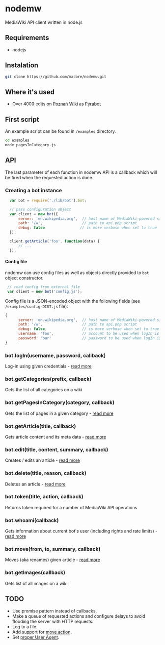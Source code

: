nodemw
======

MediaWiki API client written in node.js

## Requirements

* nodejs

## Instalation

``` bash
git clone https://github.com/macbre/nodemw.git
```

## Where it's used

* Over 4000 edits on [Poznań Wiki](http://poznan.wikia.com) as [Pyrabot](http://poznan.wikia.com/wiki/Specjalna:Wkład/Pyrabot)

## First script

An example script can be found in `/examples` directory.

``` bash
cd examples
node pagesInCategory.js
```

## API

The last parameter of each function in nodemw API is a callback which will be fired
when the requested action is done.

### Creating a bot instance

``` js
  var bot = require('./lib/bot').bot;

  // pass configuration object
  var client = new bot({
      server: 'en.wikipedia.org',  // host name of MediaWiki-powered site
      path: '/w',                  // path to api.php script
      debug: false                // is more verbose when set to true
  });

  client.getArticle('foo', function(data) {
      // ...
  });
```

#### Config file

nodemw can use config files as well as objects directly provided to ``bot`` object constructor.

``` js
 // read config from external file
 var client = new bot('config.js');
```

Config file is a JSON-encoded object with the following fields (see ``/examples/config-DIST.js`` file):

``` js
{
      server: 'en.wikipedia.org',  // host name of MediaWiki-powered site
      path: '/w',                  // path to api.php script
      debug: false,                // is more verbose when set to true
      username: 'foo',             // account to be used when logIn is called (optional)
      password: 'bar'              // password to be used when logIn is called (optional)
}
```

### bot.logIn(username, password, callback)

Log-in using given credentials - [read more](http://www.mediawiki.org/wiki/API:Login)

### bot.getCategories(prefix, callback)

Gets the list of all categories on a wiki

### bot.getPagesInCategory(category, callback)

Gets the list of pages in a given category - [read more](http://www.mediawiki.org/wiki/API:Properties#revisions_.2F_rv)

### bot.getArticle(title, callback)

Gets article content and its meta data - [read more](http://www.mediawiki.org/wiki/API:Properties#revisions_.2F_rv)

### bot.edit(title, content, summary, callback)

Creates / edits an article - [read more](http://www.mediawiki.org/wiki/API:Edit)

### bot.delete(title, reason, callback)

Deletes an article - [read more](http://www.mediawiki.org/wiki/API:Delete)

### bot.token(title, action, callback)

Returns token required for a number of MediaWiki API operations

### bot.whoami(callback)

Gets information about current bot's user (including rights and rate limits) - [read more](http://www.mediawiki.org/wiki/API:Meta#userinfo_.2F_ui)

### bot.move(from, to, summary, callback)

Moves (aka renames) given article - [read more](http://www.mediawiki.org/wiki/API:Move)

### bot.getImages(callback)

Gets list of all images on a wiki

## TODO

* Use promise pattern instead of callbacks.
* Make a queue of requested actions and configure delays to avoid flooding the server with HTTP requests.
* Log to a file.
* Add support for [move action](http://www.mediawiki.org/wiki/API:Move).
* Set [proper User Agent](http://meta.wikimedia.org/wiki/User-Agent_policy).